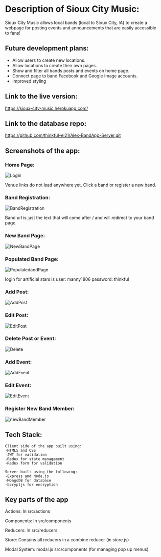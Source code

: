 # Description of Sioux City Music: 

Sioux City Music allows local bands (local to Sioux City, IA) to create a webpage for posting events and announcements that are easily accessible to fans!

## Future development plans:
- Allow users to create new locations.
- Allow locations to create their own pages.
- Show and filter all bands posts and events on home page.
- Connect page to band Facebook and Google Image accounts.
- Improved styling

## Link to the live version:

https://sioux-city-music.herokuapp.com/

## Link to the database repo:

https://github.com/thinkful-ei21/Alex-BandApp-Server.git

## Screenshots of the app:

### Home Page:
![Login](src/pics/HomePage.png)

Venue links do not lead anywhere yet. Click a band or register a new band.

### Band Registration:

![BandRegistration](src/pics/register_new_band.png)

Band url is just the text that will come after / and will redirect to your band page.

### New Band Page:
![NewBandPage](src/pics/new_band_page.png)

### Populated Band Page:
![PopulatedandPage](src/pics/loaded_band_page.png)

login for artificial stars is user: manny1806 password: thinkful

### Add Post:
![AddPost](src/pics/add_post.png)

### Edit Post:
![EditPost](src/pics/edit_post.png)

### Delete Post or Event:
![Delete](src/pics/delete.png)

### Add Event:
![AddEvent](src/pics/add_event.png)

### Edit Event:
![EditEvent](src/pics/edit_event.png)

### Register New Band Member:
![newBandMember](src/pics/register_new_band_member.png)

## Tech Stack:

    Client side of the app built using: 
    -HTML5 and CSS
    -JWT for validation
    -Redux for state management
    -Redux form for validation

    Server built using the following:
    -Express and Node.js
    -MongoDB for database
    -bcryptjs for encryption

## Key parts of the app

Actions: In src/actions

Components: In src/components

Reducers: In src/reducers

Store: Contains all reducers in a combine reducer (in store.js)

Modal System: modal.js src/components (for managing pop up menus)
